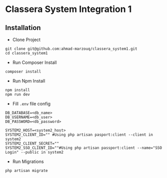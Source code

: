 # Classera System Integration 1

## Installation 

- Clone Project
```shell
git clone git@github.com:ahmad-marzouq/classera_system1.git
cd classera_system1
```
- Run Composer Install
```shell
composer install
```
- Run Npm Install
```shell
npm install
npm run dev
```

- Fill ``.env`` file config 
```dotenv
DB_DATABASE=<db_name>
DB_USERNAME=<db_user>
DB_PASSWORD=<db_password>

SYSTEM2_HOST=<system2_host>
SYSTEM2_CLIENT_ID="" #Using php artisan pasport:client --client in system2
SYSTEM2_CLIENT_SECRET=""
SYSTEM2_SSO_CLIENT_ID=""#Using php artisan passport:client --name="SSO Login" --public in system2
```

- Run Migrations
```shell
php artisan migrate
```
